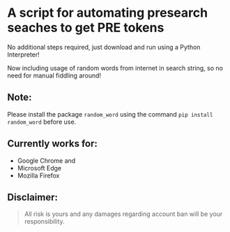 # A script for automating presearch seaches to get PRE tokens

No additional steps required, just download and run using a Python Interpreter!

Now including usage of random words from internet in search string, so no need for manual fiddling around!

## Note:
Please install the package ```random_word``` using the command ```pip install random_word``` before use.

## Currently works for: 
* Google Chrome and 
* Microsoft Edge
* Mozilla Firefox

## Disclaimer: 
> All risk is yours and any damages regarding account ban will be your responsibility.
